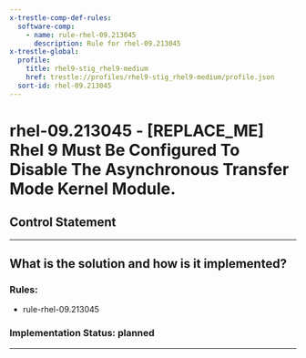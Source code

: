 ```yaml
---
x-trestle-comp-def-rules:
  software-comp:
    - name: rule-rhel-09.213045
      description: Rule for rhel-09.213045
x-trestle-global:
  profile:
    title: rhel9-stig_rhel9-medium
    href: trestle://profiles/rhel9-stig_rhel9-medium/profile.json
  sort-id: rhel-09.213045
---
```


# rhel-09.213045 - \[REPLACE_ME\] Rhel 9 Must Be Configured To Disable The Asynchronous Transfer Mode Kernel Module.

## Control Statement

______________________________________________________________________

## What is the solution and how is it implemented?

<!-- For implementation status enter one of: implemented, partial, planned, alternative, not-applicable -->

<!-- Note that the list of rules under ### Rules: is read-only and changes will not be captured after assembly to JSON -->

<!-- Add control implementation description here for control: rhel-09.213045 -->

### Rules:

  - rule-rhel-09.213045

### Implementation Status: planned

______________________________________________________________________
